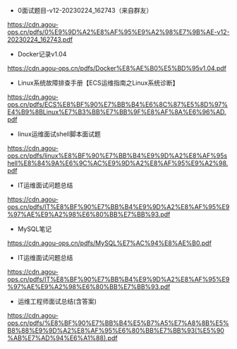 - 0面试题目-v12-20230224_162743（来自群友）

https://cdn.agou-ops.cn/pdfs/0%E9%9D%A2%E8%AF%95%E9%A2%98%E7%9B%AE-v12-20230224_162743.pdf

- Docker记录v1.04

https://cdn.agou-ops.cn/pdfs/Docker%E8%AE%B0%E5%BD%95v1.04.pdf

- Linux系统故障排查手册【ECS运维指南之Linux系统诊断】

https://cdn.agou-ops.cn/pdfs/ECS%E8%BF%90%E7%BB%B4%E6%8C%87%E5%8D%97%E4%B9%8BLinux%E7%B3%BB%E7%BB%9F%E8%AF%8A%E6%96%AD.pdf

- linux运维面试shell脚本面试题

https://cdn.agou-ops.cn/pdfs/linux%E8%BF%90%E7%BB%B4%E9%9D%A2%E8%AF%95shell%E8%84%9A%E6%9C%AC%E9%9D%A2%E8%AF%95%E9%A2%98.pdf

- IT运维面试问题总结

https://cdn.agou-ops.cn/pdfs/IT%E8%BF%90%E7%BB%B4%E9%9D%A2%E8%AF%95%E9%97%AE%E9%A2%98%E6%80%BB%E7%BB%93.pdf

- MySQL笔记

https://cdn.agou-ops.cn/pdfs/MySQL%E7%AC%94%E8%AE%B0.pdf

- IT运维面试问题总结

https://cdn.agou-ops.cn/pdfs/IT%E8%BF%90%E7%BB%B4%E9%9D%A2%E8%AF%95%E9%97%AE%E9%A2%98%E6%80%BB%E7%BB%93.pdf

- 运维工程师面试总结(含答案)

https://cdn.agou-ops.cn/pdfs/%E8%BF%90%E7%BB%B4%E5%B7%A5%E7%A8%8B%E5%B8%88%E9%9D%A2%E8%AF%95%E6%80%BB%E7%BB%93(%E5%90%AB%E7%AD%94%E6%A1%88).pdf